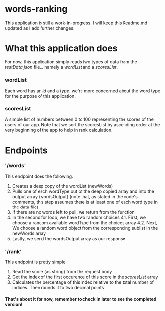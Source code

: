 # words-ranking

This application is still a work-in-progress.
I will keep this Readme.md updated as I add further changes.

# What this application does

For now, this application simply reads two types of data from the *testData.json* file... namely a *wordList* and a *scoresList*.

### wordList
Each word has an *id* and a *type*. we're more concerned about the word type for the purpose of this application.
### scoresList
A simple list of numbers between 0 to 100 representing the scores of the users of our app. Note that we sort the scoresList by ascending order at the very beginning of the app to help in rank calculation.

# Endpoints

### '/words'
This endpoint does the following.
1. Creates a deep copy of the wordList (newWords)
2. Pulls one of each wordType out of the deep copied array and into the output array (wordsOutput) (note that, as stated in the code's comments, this step assumes there is at least one of each word type in the data file)
3. If there are no words left to pull, we return from the function
4. In the second for loop, we have two random choices
  4.1. First, we choose a random available wordType from the choices array
  4.2. Next, We choose a random word object from the corresponding sublist in the newWords array
5. Lastly, we send the wordsOutput array as our response

### '/rank'
This endpoint is pretty simple
1. Read the score (as string) from the request body
2. Get the index of the first occurence of this score in the *scoresList* array
3. Calculates the percentage of this index relative to the total number of indices. Then rounds it to two decimal points

#### That's about it for now, remember to check in later to see the completed version!

